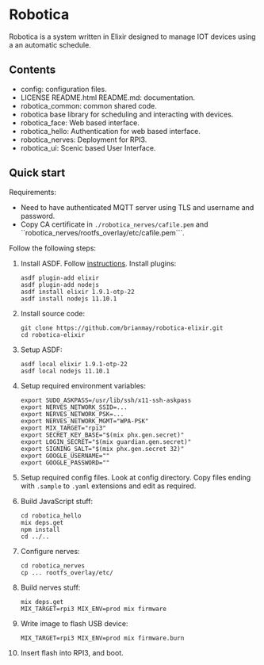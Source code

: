 # Robotica

Robotica is a system written in Elixir designed to manage IOT devices using a an
automatic schedule.

## Contents

* config: configuration files.
* LICENSE README.html README.md: documentation.
* robotica_common: common shared code.
* robotica base library for scheduling and interacting with devices.
* robotica_face: Web based interface.
* robotica_hello: Authentication for web based interface.
* robotica_nerves: Deployment for RPI3.
* robotica_ui: Scenic based User Interface.

## Quick start

Requirements:

* Need to have authenticated MQTT server using TLS and username and password.
* Copy CA certificate in ``./robotica_nerves/cafile.pem`` and ``robotica_nerves/rootfs_overlay/etc/cafile.pem```.

Follow the following steps:

1. Install ASDF. Follow [instructions](https://asdf-vm.com/#/core-manage-asdf-vm). Install plugins:

    ```
    asdf plugin-add elixir
    asdf plugin-add nodejs
    asdf install elixir 1.9.1-otp-22
    asdf install nodejs 11.10.1
    ```

2. Install source code:

    ```
    git clone https://github.com/brianmay/robotica-elixir.git
    cd robotica-elixir
    ```

3. Setup ASDF:

    ```
    asdf local elixir 1.9.1-otp-22
    asdf local nodejs 11.10.1
    ```

4. Setup required environment variables:

    ```
    export SUDO_ASKPASS=/usr/lib/ssh/x11-ssh-askpass
    export NERVES_NETWORK_SSID=...
    export NERVES_NETWORK_PSK=...
    export NERVES_NETWORK_MGMT="WPA-PSK"
    export MIX_TARGET="rpi3"
    export SECRET_KEY_BASE="$(mix phx.gen.secret)"
    export LOGIN_SECRET="$(mix guardian.gen.secret)"
    export SIGNING_SALT="$(mix phx.gen.secret 32)"
    export GOOGLE_USERNAME=""
    export GOOGLE_PASSWORD=""
    ```

5. Setup required config files. Look at config directory. Copy files ending with
   `.sample` to `.yaml` extensions and edit as required.

6. Build JavaScript stuff:

    ```
    cd robotica_hello
    mix deps.get
    npm install
    cd ../..
    ```

7. Configure nerves:

    ```
    cd robotica_nerves
    cp ... rootfs_overlay/etc/
    ```

8. Build nerves stuff:

    ```
    mix deps.get
    MIX_TARGET=rpi3 MIX_ENV=prod mix firmware
    ```

9. Write image to flash USB device:

    ```
    MIX_TARGET=rpi3 MIX_ENV=prod mix firmware.burn
    ```

10. Insert flash into RPI3, and boot.
